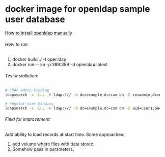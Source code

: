 
# docker image for openldap sample user database

[How to install openldap manually](https://help.ubuntu.com/lts/serverguide/openldap-server.html.en)

###### How to run:

 1. docker build ./ -t openldap
 2. docker run --rm -p 389:389 -d openldap:latest

###### Test installation:

```bash
# LDAP admin binding
ldapsearch -x -LLL -H ldap:/// -b dc=example,dc=com dn -D cn=admin,dc=example,dc=com -w password
```

```bash
# Regular user binding
ldapsearch -x -LLL -H ldap:/// -b dc=example,dc=com dn -D uid=user1,ou=People,dc=example,dc=com -w password1
```

###### Field for improvement:
 Add ability to load records at start time. Some approaches:
 1. add volume where files with data stored.
 2. Somehow pass in parameters.